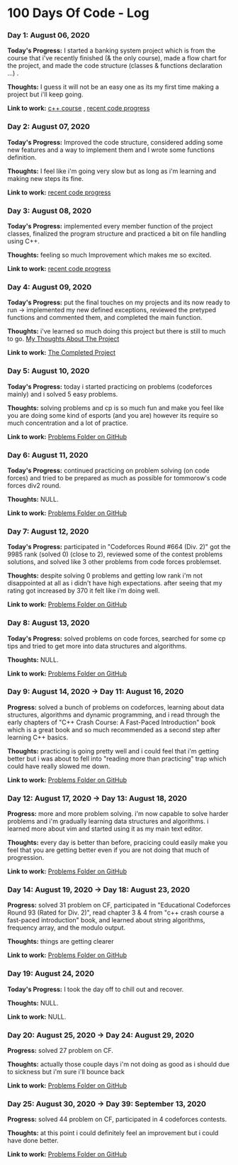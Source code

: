 # 100 Days Of Code - Log




### Day 1: August 06, 2020

**Today's Progress:** I started a banking system project which is from the course that i've recently finished (& the only course), made a flow chart for the project, and made the code structure (classes & functions declaration ...) .

**Thoughts:** I guess it will not be an easy one as its my first time making a project but i'll keep going. 

**Link to work:** [c++ course](https://www.udemy.com/course/cpp-deep-dive/) , [recent code progress](https://github.com/MaGnsio/100-days-of-code/commit/e83ed7798d9ba1f236457d534316495f05ed625f)




### Day 2: August 07, 2020

**Today's Progress:** Improved the code structure, considered adding some new features and a way to implement them and I wrote some functions definition.

**Thoughts:** I feel like i'm going very slow but as long as i'm learning and making new steps its fine. 

**Link to work:** [recent code progress](https://github.com/MaGnsio/100-days-of-code/commit/d80a894cf794b5096a17e7b340c838335b20c914)




### Day 3: August 08, 2020

**Today's Progress:** implemented every member function of the project classes, finalized the program structure and practiced a bit on file handling using C++.

**Thoughts:** feeling so much Improvement which makes me so excited. 

**Link to work:** [recent code progress](https://github.com/MaGnsio/100-days-of-code/commit/a67851c5730802c51d81d2d5c64a88a45fc34c35)




### Day 4: August 09, 2020

**Today's Progress:** put the final touches on my projects and its now ready to run -> implemented my new defined exceptions, reviewed the pretyped functions and commented them, and completed the main function.

**Thoughts:** i've learned so much doing this project but there is still to much to go. [My Thoughts About The Project](https://github.com/MaGnsio/100-days-of-code/blob/master/banking%20system%20project/My%20Thoughts.md) 

**Link to work:** [The Completed Project](https://github.com/MaGnsio/100-days-of-code/tree/master/banking%20system%20project)




### Day 5: August 10, 2020

**Today's Progress:** today i started practicing on problems (codeforces mainly) and i solved 5 easy problems.

**Thoughts:** solving problems and cp is so much fun and make you feel like you are doing some kind of esports (and you are) however its require so much concentration and a lot of practice.  

**Link to work:** [Problems Folder on GitHub](https://github.com/MaGnsio/100-days-of-code/tree/master/Problems)




### Day 6: August 11, 2020

**Today's Progress:** continued practicing on problem solving (on code forces) and tried to be prepared as much as possible for tommorow's code forces div2 round.

**Thoughts:** NULL.  

**Link to work:** [Problems Folder on GitHub](https://github.com/MaGnsio/100-days-of-code/tree/master/Problems)




### Day 7: August 12, 2020

**Today's Progress:** participated in "Codeforces Round #664 (Div. 2)" got the 9985 rank (solved 0) (close to 2), reviewed some of the contest problems solutions, and solved like 3 other problems from code forces problemset.

**Thoughts:** despite solving 0 problems and getting low rank i'm not disappointed at all as i didn't have high expectations. after seeing that my rating got increased by 370 it felt like i'm doing well.  

**Link to work:** [Problems Folder on GitHub](https://github.com/MaGnsio/100-days-of-code/tree/master/Problems)




### Day 8: August 13, 2020

**Today's Progress:** solved problems on code forces, searched for some cp tips and tried to get more into data structures and algorithms.

**Thoughts:** NULL.

**Link to work:** [Problems Folder on GitHub](https://github.com/MaGnsio/100-days-of-code/tree/master/Problems)




### Day 9: August 14, 2020 -> Day 11: August 16, 2020

**Progress:** solved a bunch of problems on codeforces, learning about data structures, algorithms and dynamic programming, and i read through the early chapters of "C++ Crash Course: A Fast-Paced Introduction" book which is a great book and so much recommended as a second step after learning C++ basics.

**Thoughts:** practicing is going pretty well and i could feel that i'm getting better but i was about to fell into "reading more than practicing" trap which could
have really slowed me down.

**Link to work:** [Problems Folder on GitHub](https://github.com/MaGnsio/100-days-of-code/tree/master/Problems)




### Day 12: August 17, 2020 -> Day 13: August 18, 2020

**Progress:** more and more problem solving. i'm now capable to solve harder problems and i'm gradually learning data structures and algorithms. i learned more about vim and started using it as my main text editor.

**Thoughts:** every day is better than before, pracicing could easily make you feel that you are getting better even if you are not doing that much of progression.

**Link to work:** [Problems Folder on GitHub](https://github.com/MaGnsio/100-days-of-code/tree/master/Problems)




### Day 14: August 19, 2020 -> Day 18: August 23, 2020

**Progress:** solved 31 problem on CF, participated in "Educational Codeforces Round 93 (Rated for Div. 2)", read chapter 3 & 4 from "c++ crash course a fast-paced introduction" book, and learned about string algorithms, frequency array, and the modulo output.

**Thoughts:** things are getting clearer

**Link to work:** [Problems Folder on GitHub](https://github.com/MaGnsio/100-days-of-code/tree/master/Problems)




### Day 19: August 24, 2020

**Today's Progress:** I took the day off to chill out and recover.

**Thoughts:** NULL.

**Link to work:** NULL.




### Day 20: August 25, 2020 -> Day 24: August 29, 2020

**Progress:** solved 27 problem on CF.

**Thoughts:** actually those couple days i'm not doing as good as i should due to sickness but i'm sure i'll bounce back

**Link to work:** [Problems Folder on GitHub](https://github.com/MaGnsio/100-days-of-code/tree/master/Problems)




### Day 25: August 30, 2020 -> Day 39: September 13, 2020

**Progress:** solved 44 problem on CF, participated in 4 codeforces contests.

**Thoughts:** at this point i could definitely feel an improvement but i could have done better.

**Link to work:** [Problems Folder on GitHub](https://github.com/MaGnsio/100-days-of-code/tree/master/Problems)
